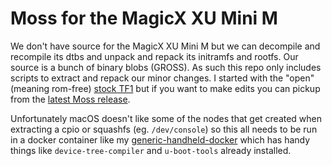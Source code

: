 # Moss for the MagicX XU Mini M

We don't have source for the MagicX XU Mini M but we can decompile and recompile its dtbs and unpack and repack its initramfs and rootfs. Our source is a bunch of binary blobs (GROSS). As such this repo only includes scripts to extract and repack our minor changes. I started with the "open" (meaning rom-free) [stock TF1][0] but if you want to make edits you can pickup from the [latest Moss release][1].

Unfortunately macOS doesn't like some of the nodes that get created when extracting a cpio or squashfs (eg. `/dev/console`) so this all needs to be run in a docker container like my [generic-handheld-docker][2] which has handy things like `device-tree-compiler` and `u-boot-tools` already installed.

[0]:https://archive.org/download/magic-x-xu-mini-m-open
[1]:https://github.com/shauninman/Moss-magicmini/releases/latest
[2]:https://github.com/shauninman/generic-handheld-docker